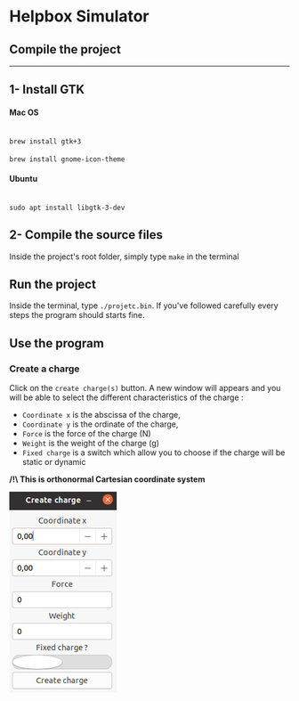 
# Helpbox Simulator

  

## Compile the project

***

## 1- Install GTK

  

#### Mac OS

  

```shell

brew install gtk+3

brew install gnome-icon-theme

```


#### Ubuntu

```shell

sudo apt install libgtk-3-dev

```

## 2- Compile the source files

Inside the project's root folder, simply type `make` in the terminal

## Run the project


Inside the terminal, type `./projetc.bin`. If you've followed carefully every steps the program should starts fine.

<div style="page-break-after: always;"></div>

## Use the program

### Create a charge

Click on the `create charge(s)` button.
A new window will appears and you will be able to select the different characteristics of the charge :

- `Coordinate x` is the abscissa of the charge,
- `Coordinate y` is the ordinate of the charge,
- `Force` is the force of the charge (N)
- `Weight` is the weight of the charge (g)
- `Fixed charge` is a switch which allow you to choose if the charge will be static or dynamic

**/!\ This is orthonormal Cartesian coordinate system**

![](pictures/create_charge.png)




